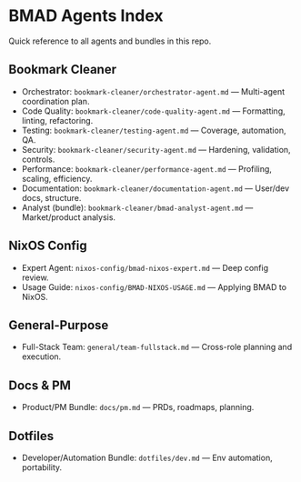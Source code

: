 # BMAD Agents Index

Quick reference to all agents and bundles in this repo.

## Bookmark Cleaner
- Orchestrator: `bookmark-cleaner/orchestrator-agent.md` — Multi-agent coordination plan.
- Code Quality: `bookmark-cleaner/code-quality-agent.md` — Formatting, linting, refactoring.
- Testing: `bookmark-cleaner/testing-agent.md` — Coverage, automation, QA.
- Security: `bookmark-cleaner/security-agent.md` — Hardening, validation, controls.
- Performance: `bookmark-cleaner/performance-agent.md` — Profiling, scaling, efficiency.
- Documentation: `bookmark-cleaner/documentation-agent.md` — User/dev docs, structure.
- Analyst (bundle): `bookmark-cleaner/bmad-analyst-agent.md` — Market/product analysis.

## NixOS Config
- Expert Agent: `nixos-config/bmad-nixos-expert.md` — Deep config review.
- Usage Guide: `nixos-config/BMAD-NIXOS-USAGE.md` — Applying BMAD to NixOS.

## General-Purpose
- Full-Stack Team: `general/team-fullstack.md` — Cross-role planning and execution.

## Docs & PM
- Product/PM Bundle: `docs/pm.md` — PRDs, roadmaps, planning.

## Dotfiles
- Developer/Automation Bundle: `dotfiles/dev.md` — Env automation, portability.

